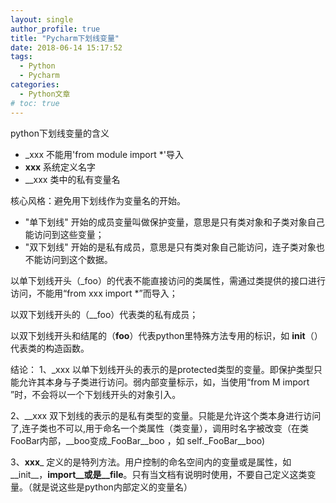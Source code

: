 ```yaml
---
layout: single
author_profile: true
title: "Pycharm下划线变量"
date: 2018-06-14 15:17:52
tags:
  - Python
  - Pycharm
categories:
  - Python文章
# toc: true
---
```


python下划线变量的含义   

* _xxx 不能用'from module import *'导入
* __xxx__ 系统定义名字
* __xxx    类中的私有变量名

核心风格：避免用下划线作为变量名的开始。

* "单下划线" 开始的成员变量叫做保护变量，意思是只有类对象和子类对象自己能访问到这些变量；
* "双下划线" 开始的是私有成员，意思是只有类对象自己能访问，连子类对象也不能访问到这个数据。

以单下划线开头（_foo）的代表不能直接访问的类属性，需通过类提供的接口进行访问，不能用“from xxx import *”而导入；

以双下划线开头的（__foo）代表类的私有成员；

以双下划线开头和结尾的（__foo__）代表python里特殊方法专用的标识，如 __init__（）代表类的构造函数。

结论：
1、_xxx 以单下划线开头的表示的是protected类型的变量。即保护类型只能允许其本身与子类进行访问。弱内部变量标示，如，当使用“from M import ”时，不会将以一个下划线开头的对象引入。

2、__xxx 双下划线的表示的是私有类型的变量。只能是允许这个类本身进行访问了,连子类也不可以,用于命名一个类属性（类变量），调用时名字被改变（在类FooBar内部，__boo变成_FooBar__boo ，如 self._FooBar__boo)

3、__xxx___ 定义的是特列方法。用户控制的命名空间内的变量或是属性，如__init__，__import__或是__file__。只有当文档有说明时使用，不要自己定义这类变量。（就是说这些是python内部定义的变量名）